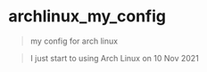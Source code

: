 # archlinux_my_config
> my config for arch linux



> I just start to using Arch Linux on 10 Nov 2021 





